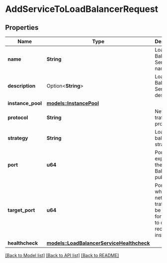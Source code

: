 # AddServiceToLoadBalancerRequest

## Properties

Name | Type | Description | Notes
------------ | ------------- | ------------- | -------------
**name** | **String** | Load Balancer Service name | 
**description** | Option<**String**> | Load Balancer Service description | [optional]
**instance_pool** | [**models::InstancePool**](instance-pool.md) |  | 
**protocol** | **String** | Network traffic protocol | 
**strategy** | **String** | Load balancing strategy | 
**port** | **u64** | Port exposed on the Load Balancer's public IP | 
**target_port** | **u64** | Port on which the network traffic will be forwarded to on the receiving instance | 
**healthcheck** | [**models::LoadBalancerServiceHealthcheck**](load-balancer-service-healthcheck.md) |  | 

[[Back to Model list]](../README.md#documentation-for-models) [[Back to API list]](../README.md#documentation-for-api-endpoints) [[Back to README]](../README.md)


